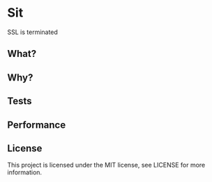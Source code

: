 Sit
===

SSL is terminated

What?
-----

Why?
----

Tests
-----

Performance
-----------

License
-------

This project is licensed under the MIT license, see LICENSE for more information.
